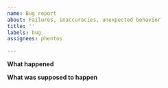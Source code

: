 ```yaml
---
name: Bug report
about: Failures, inaccuracies, unexpected behavior
title: ''
labels: bug
assignees: phentos

---
```


**What happened**


**What was supposed to happen**
